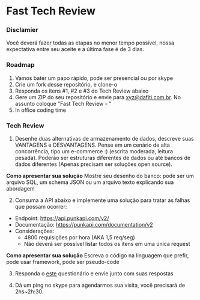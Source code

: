 # Fast Tech Review

### Disclamier

Você deverá fazer todas as etapas no menor tempo possível, nossa expectativa entre seu aceite e a última fase é de 3 dias.

### Roadmap

1. Vamos bater um papo rápido, pode ser presencial ou por skype
2. Crie um fork desse repositório, e clone-o
3. Responda os itens #1, #2 e #3 do Tech Review abaixo
4. Gere um ZIP do seu repositório e envie para xyz@dafiti.com.br. No assunto coloque "Fast Tech Review - <github username>"
5. In office coding time

### Tech Review

1. Desenhe duas alternativas de armazenamento de dados, descreve suas VANTAGENS e DESVANTAGENS. Pense em um cenário de alta concorrência, tipo um e-commerce :) (escrita moderada, leitura pesada). Poderão ser estruturas diferentes de dados ou até bancos de dados diferentes (Apenas precisam ser soluções open source).

**Como apresentar sua solução** Mostre seu desenho do banco: pode ser um arquivo SQL, um schema JSON ou um arquivo texto explicando sua abordagem

2. Consuma a API abaixo e implemente uma solução para tratar as falhas que possam ocorrer:
- Endpoint: https://api.punkapi.com/v2/
- Documentação: https://punkapi.com/documentation/v2
- Considerações: 
    * 4800 requisições por hora (AKA 1,5 req/seg)
    * Não deverá ser possível listar todos os itens em uma única request

**Como apresentar sua solução** Escreva o código na linguagem que prefir, pode usar framework, pode ser pseudo-code

3. Responda o [este](questions.md) questionário e envie junto com suas respostas

4. Dá um ping no skype para agendarmos sua visita, você precisará de 2hs~2h:30.
